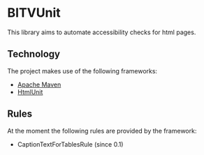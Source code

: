 BITVUnit
=============

This library aims to automate accessibility checks for html pages.

Technology
-------------

The project makes use of the following frameworks:

* [Apache Maven](http://maven.apache.org/)
* [HtmlUnit](http://htmlunit.sourceforge.net/)

Rules
-------------

At the moment the following rules are provided by the framework:

* CaptionTextForTablesRule (since 0.1)